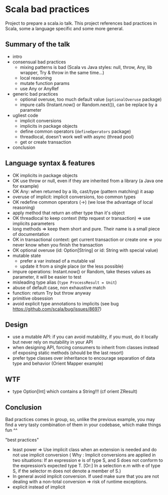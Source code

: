 # Scala bad practices

Project to prepare a scala.io talk.
This project references bad practices in Scala, some a language specific and some more general.

## Summary of the talk

- intro
- consensual bad practices
    - mixing patterns is bad (Scala vs Java styles: null, throw, Any, lib wrapper, Try & throw in the same time...)
    - local reasoning
    - mutate function params
    - use Any or AnyRef
- generic bad practices
    - optional overuse, too much default value (`optionalOveruse` package)
    - impure calls (Instant.now() or Random.next()), can be replace by a parameter
- ugliest code
    - implicit conversions
    - implicits in package objects
    - define common operators (`defineOperators` package)
    - threadlocal, doesn't work well with async (thread pool)
    - get or create transaction
- conclusion

## Language syntax & features

- OK implicits in package objects
- OK use throw or null, even if they are inherited from a library (a Java one for example)
- OK Any: when returned by a lib, cast/type (pattern matching) it asap
- overuse of implicit: implicit conversions, too common types
- OK redefine common operators (->) (we lose the advantage of local reasoning)
- apply method that return an other type than it's object
- OK threadlocal to keep context (http request or transaction) => use implicits parameters
- long methods => keep them short and pure. Their name is a small piece of documentation
- OK in transactional context: get current transaction or create one => you never know when you finish the transaction
- OK optional overuse (id: Option[String] or id: String with special value)
- mutable state
    - prefer a var instead of a mutable val
    - update it from a single place (or the less possible)
- impure operations: Instant.now() or Random, take theses values as parameter, it will be easier to test
- misleading type alias (`type ProcessResult = Unit`)
- abuse of default case, non exhaustive match
- function: return Try but throw anyway
- primitive obsession
- avoid explicit type annotations to implicits (see bug https://github.com/scala/bug/issues/8697)

## Design

- use a mutable API: if you can avoid mutability, if you must, do it locally but never rely on mutability in your API
- when designing API, forcing consumers to inherit from classes instead of exposing static methods (should be the last resort)
- prefer type classes over inheritance to encourage separation of data type and behavior (Orient Mapper example)

## WTF

- type Option[Int] which contains a String!!! (cf orient ZResult)

## Conclusion

Bad practices comes in group, so, unlike the previous example, you may find a very tasty combination of them in your codebase, which make things fun ^^


"best practices"
- least power => Use implicit class when an extension is needed and do not use implicit conversion
( Why : Implicit conversions are applied in two situations: If an expression e is of type S, 
and S does not conform to the expression’s expected type T. 
[Or:] In a selection e.m with e of type S, if the selector m does not denote a member of S.)
- In general avoid implicit conversion. If used make sure that you are not dealing with a non-total conversion => risk of runtime exceptions.
- explicit instead of implicit

